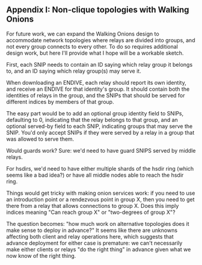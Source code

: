 
<!-- Section A.9 --> <a id='SA.9'></a>

## Appendix I: Non-clique topologies with Walking Onions

For future work, we can expand the Walking Onions design to
accommodate network topologies where relays are divided into groups,
and not every group connects to every other.  To do so requires
additional design work, but here I'll provide what I hope will be a
workable sketch.

First, each SNIP needs to contain an ID saying which relay group it
belongs to, and an ID saying which relay group(s) may serve it.

When downloading an ENDIVE, each relay should report its own
identity, and receive an ENDIVE for that identity's group.  It
should contain both the identities of relays in the group, and the
SNIPs that should be served for different indices by members of that
group.

The easy part would be to add an optional group identity field to
SNIPs, defaulting to 0, indicating that the relay belongs to that
group, and an optional served-by field to each SNIP, indicating
groups that may serve the SNIP.  You'd only accept SNIPs if they
were served by a relay in a group that was allowed to serve them.

Would guards work?  Sure: we'd need to have guard SNIPS served by
middle relays.

For hsdirs, we'd need to have either multiple shards of the hsdir
ring (which seems like a bad idea?) or have all middle nodes able to
reach the hsdir ring.

Things would get tricky with making onion services work: if you need
to use an introduction point or a rendezvous point in group X, then
you need to get there from a relay that allows connections to group
X.  Does this imply indices meaning "Can reach group X" or
"two-degrees of group X"?

The question becomes: "how much work on alternative topologies does
it make sense to deploy in advance?"  It seems like there are
unknowns affecting both client and relay operations here, which
suggests that advance deployment for either case is premature: we
can't necessarily make either clients or relays "do the right thing"
in advance given what we now know of the right thing.
